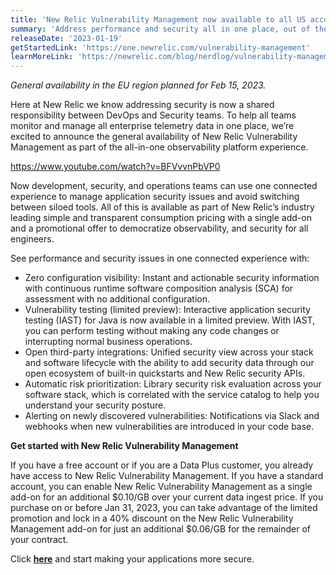 ```yaml
---
title: 'New Relic Vulnerability Management now available to all US accounts'
summary: 'Address performance and security all in one place, out of the box, without additional configuration'
releaseDate: '2023-01-19'
getStartedLink: 'https://one.newrelic.com/vulnerability-management'
learnMoreLink: 'https://newrelic.com/blog/nerdlog/vulnerability-management'
---
```


*General availability in the EU region planned for Feb 15, 2023.*

Here at New Relic we know addressing security is now a shared responsibility between DevOps and Security teams. To help all teams monitor and manage all enterprise telemetry data in one place, we’re excited to announce the general availability of New Relic Vulnerability Management as part of the all-in-one observability platform experience.

https://www.youtube.com/watch?v=BFVvvnPbVP0

Now development, security, and operations teams can use one connected experience to manage application security issues and avoid switching between siloed tools. All of this is available as part of New Relic’s industry leading simple and transparent consumption pricing with a single add-on and a promotional offer to democratize observability, and security for all engineers.

See performance and security issues in one connected experience with:

* Zero configuration visibility: Instant and actionable security information with continuous runtime software composition analysis (SCA) for assessment with no additional configuration.
* Vulnerability testing (limited preview): Interactive application security testing (IAST) for Java is now available in a limited preview. With IAST, you can perform testing without making any code changes or interrupting normal business operations.
* Open third-party integrations: Unified security view across your stack and software lifecycle with the ability to add security data through our open ecosystem of built-in quickstarts and New Relic security APIs.
* Automatic risk prioritization: Library security risk evaluation across your software stack, which is correlated with the service catalog to help you understand your security posture.
* Alerting on newly discovered vulnerabilities: Notifications via Slack and webhooks when new vulnerabilities are introduced in your code base.

**Get started with New Relic Vulnerability Management**

If you have a free account or if you are a Data Plus customer, you already have access to New Relic Vulnerability Management. If you have a standard account, you can enable New Relic Vulnerability Management as a single add-on for an additional $0.10/GB over your current data ingest price. If you purchase on or before Jan 31, 2023, you can take advantage of the limited promotion and lock in a 40% discount on the New Relic Vulnerability Management add-on for just an additional $0.06/GB for the remainder of your contract.

Click **[here](https://one.newrelic.com/vulnerability-management)** and start making your applications more secure.

